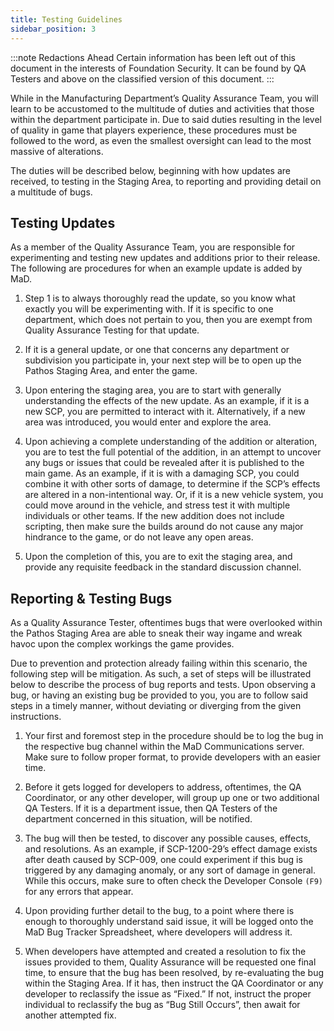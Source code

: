 ```yaml
---
title: Testing Guidelines
sidebar_position: 3
---
```


:::note Redactions Ahead
Certain information has been left out of this document in the interests of Foundation Security. It can be found by QA Testers and above on the classified version of this document.
:::

While in the Manufacturing Department’s Quality Assurance Team, you will learn to be accustomed to the multitude of duties and activities that those within the department participate in. Due to said duties resulting in the level of quality in game that players experience, these procedures must be followed to the word, as even the smallest oversight can lead to the most massive of alterations. 

The duties will be described below, beginning with how updates are received, to testing in the Staging Area, to reporting and providing detail on a multitude of bugs.

## Testing Updates

As a member of the Quality Assurance Team, you are responsible for experimenting and testing new updates and additions prior to their release. The following are procedures for when an example update is added by MaD.

1. Step 1 is to always thoroughly read the update, so you know what exactly you will be experimenting with. If it is specific to one department, which does not pertain to you, then you are exempt from Quality Assurance Testing for that update.

2. If it is a general update, or one that concerns any department or subdivision you participate in, your next step will be to open up the Pathos Staging Area, and enter the game.

3. Upon entering the staging area, you are to start with generally understanding the effects of the new update. As an example, if it is a new SCP, you are permitted to interact with it. Alternatively, if a new area was introduced, you would enter and explore the area. 

4. Upon achieving a complete understanding of the addition or alteration, you are to test the full potential of the addition, in an attempt to uncover any bugs or issues that could be revealed after it is published to the main game. As an example, if it is with a damaging SCP, you could combine it with other sorts of damage, to determine if the SCP’s effects are altered in a non-intentional way. Or, if it is a new vehicle system, you could move around in the vehicle, and stress test it with multiple individuals or other teams. If the new addition does not include scripting, then make sure the builds around do not cause any major hindrance to the game, or do not leave any open areas. 

5. Upon the completion of this, you are to exit the staging area, and provide any requisite feedback in the standard discussion channel.

## Reporting & Testing Bugs

As a Quality Assurance Tester, oftentimes bugs that were overlooked within the Pathos Staging Area are able to sneak their way ingame and wreak havoc upon the complex workings the game provides. 

Due to prevention and protection already failing within this scenario, the following step will be mitigation. As such, a set of steps will be illustrated below to describe the process of bug reports and tests. Upon observing a bug, or having an existing bug be provided to you, you are to follow said steps in a timely manner, without deviating or diverging from the given instructions.

1. Your first and foremost step in the procedure should be to log the bug in the respective bug channel within the MaD Communications server. Make sure to follow proper format, to provide developers with an easier time. 

2. Before it gets logged for developers to address, oftentimes, the QA Coordinator, or any other developer, will group up one or two additional QA Testers. If it is a department issue, then QA Testers of the department concerned in this situation, will be notified.

3. The bug will then be tested, to discover any possible causes, effects, and resolutions. As an example, if SCP-1200-29’s effect damage exists after death caused by SCP-009, one could experiment if this bug is triggered by any damaging anomaly, or any sort of damage in general. While this occurs, make sure to often check the Developer Console `(F9)` for any errors that appear.

4. Upon providing further detail to the bug, to a point where there is enough to thoroughly understand said issue, it will be logged onto the MaD Bug Tracker Spreadsheet, where developers will address it.

5. When developers have attempted and created a resolution to fix the issues provided to them, Quality Assurance will be requested one final time, to ensure that the bug has been resolved, by re-evaluating the bug within the Staging Area. If it has, then instruct the QA Coordinator or any developer to reclassify the issue as “Fixed.” If not, instruct the proper individual to reclassify the bug as “Bug Still Occurs”, then await for another attempted fix. 




